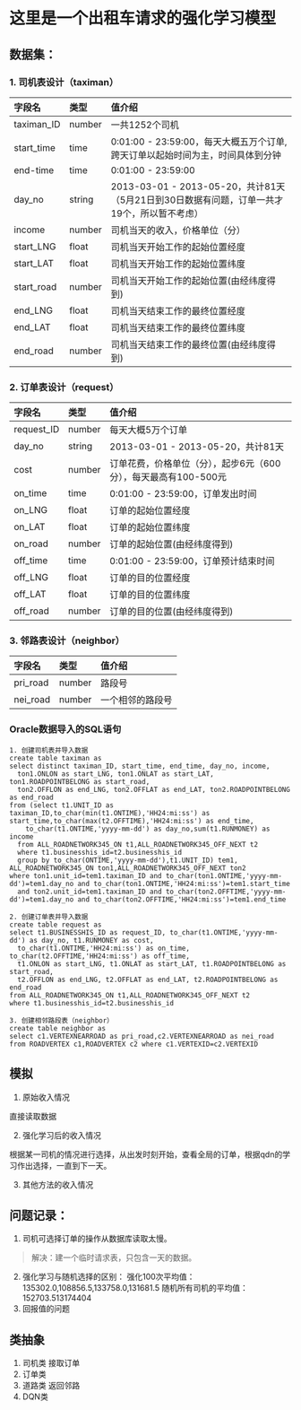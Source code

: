 # 这里是一个出租车请求的强化学习模型
## 数据集：
### 1. 司机表设计（taximan）
|字段名|类型|值介绍|
|:-|:-|:-|
|taximan_ID|number|一共1252个司机|
|start_time|time|0:01:00 - 23:59:00，每天大概五万个订单,跨天订单以起始时间为主，时间具体到分钟|
|end-time|time|0:01:00 - 23:59:00|
|day_no|string|2013-03-01 - 2013-05-20，共计81天（5月21日到30日数据有问题，订单一共才19个，所以暂不考虑）|
|income|number|司机当天的收入，价格单位（分）|
|start_LNG|float|司机当天开始工作的起始位置经度|
|start_LAT|float|司机当天开始工作的起始位置纬度|
|start_road|number|司机当天开始工作的起始位置(由经纬度得到)|
|end_LNG|float|司机当天结束工作的最终位置经度|
|end_LAT|float|司机当天结束工作的最终位置纬度|
|end_road|number|司机当天结束工作的最终位置(由经纬度得到)|
### 2. 订单表设计（request）
|字段名|类型|值介绍|
|:-|:-|:-|
|request_ID|number|每天大概5万个订单|
|day_no|string|2013-03-01 - 2013-05-20，共计81天|
|cost|number|订单花费，价格单位（分），起步6元（600分），每天最高有100-500元|
|on_time|time|0:01:00 - 23:59:00，订单发出时间|
|on_LNG|float|订单的起始位置经度|
|on_LAT|float|订单的起始位置纬度|
|on_road|number|订单的起始位置(由经纬度得到)|
|off_time|time|0:01:00 - 23:59:00，订单预计结束时间|
|off_LNG|float|订单的目的位置经度|
|off_LAT|float|订单的目的位置纬度|
|off_road|number|订单的目的位置(由经纬度得到)|
### 3. 邻路表设计（neighbor）
|字段名|类型|值介绍|
|:-|:-|:-|
|pri_road|number|路段号|
|nei_road|number|一个相邻的路段号|
### Oracle数据导入的SQL语句
```
1. 创建司机表并导入数据
create table taximan as
select distinct taximan_ID, start_time, end_time, day_no, income, 
  ton1.ONLON as start_LNG, ton1.ONLAT as start_LAT, ton1.ROADPOINTBELONG as start_road,
  ton2.OFFLON as end_LNG, ton2.OFFLAT as end_LAT, ton2.ROADPOINTBELONG as end_road
from (select t1.UNIT_ID as taximan_ID,to_char(min(t1.ONTIME),'HH24:mi:ss') as start_time,to_char(max(t2.OFFTIME),'HH24:mi:ss') as end_time,
    to_char(t1.ONTIME,'yyyy-mm-dd') as day_no,sum(t1.RUNMONEY) as income
  from ALL_ROADNETWORK345_ON t1,ALL_ROADNETWORK345_OFF_NEXT t2
  where t1.businesshis_id=t2.businesshis_id
  group by to_char(ONTIME,'yyyy-mm-dd'),t1.UNIT_ID) tem1, ALL_ROADNETWORK345_ON ton1,ALL_ROADNETWORK345_OFF_NEXT ton2
where ton1.unit_id=tem1.taximan_ID and to_char(ton1.ONTIME,'yyyy-mm-dd')=tem1.day_no and to_char(ton1.ONTIME,'HH24:mi:ss')=tem1.start_time
  and ton2.unit_id=tem1.taximan_ID and to_char(ton2.OFFTIME,'yyyy-mm-dd')=tem1.day_no and to_char(ton2.OFFTIME,'HH24:mi:ss')=tem1.end_time
  
2. 创建订单表并导入数据
create table request as
select t1.BUSINESSHIS_ID as request_ID, to_char(t1.ONTIME,'yyyy-mm-dd') as day_no, t1.RUNMONEY as cost, 
  to_char(t1.ONTIME,'HH24:mi:ss') as on_time, to_char(t2.OFFTIME,'HH24:mi:ss') as off_time,
  t1.ONLON as start_LNG, t1.ONLAT as start_LAT, t1.ROADPOINTBELONG as start_road,
  t2.OFFLON as end_LNG, t2.OFFLAT as end_LAT, t2.ROADPOINTBELONG as end_road
from ALL_ROADNETWORK345_ON t1,ALL_ROADNETWORK345_OFF_NEXT t2
where t1.businesshis_id=t2.businesshis_id

3. 创建相邻路段表（neighbor）
create table neighbor as 
select c1.VERTEXNEARROAD as pri_road,c2.VERTEXNEARROAD as nei_road from ROADVERTEX c1,ROADVERTEX c2 where c1.VERTEXID=c2.VERTEXID
```
## 模拟
1. 原始收入情况

直接读取数据

2. 强化学习后的收入情况

根据某一司机的情况进行选择，从出发时刻开始，查看全局的订单，根据qdn的学习作出选择，一直到下一天。

3. 其他方法的收入情况
   
## 问题记录：
1. 司机可选择订单的操作从数据库读取太慢。
> 解决：建一个临时请求表，只包含一天的数据。
2. 强化学习与随机选择的区别：
强化100次平均值：135302.0,108856.5,133758.0,131681.5
随机所有司机的平均值：152703.513174404
3. 回报值的问题

## 类抽象
1. 司机类
接取订单
2. 订单类
3. 道路类
返回邻路
4. DQN类


